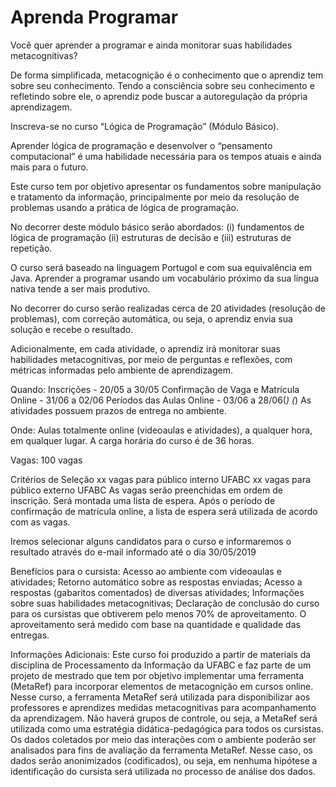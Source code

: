 # Aprenda Programar

Você quer aprender a programar e ainda monitorar suas habilidades metacognitivas?

De forma simplificada, metacognição é o conhecimento que o aprendiz tem sobre seu conhecimento. Tendo a consciência sobre seu conhecimento e refletindo sobre ele, o aprendiz pode buscar a autoregulação da própria aprendizagem.

Inscreva-se no curso “Lógica de Programação” (Módulo Básico). 

Aprender lógica de programação e desenvolver o “pensamento computacional” é uma habilidade necessária para os tempos atuais e ainda mais para o futuro. 

Este curso tem por objetivo apresentar os fundamentos sobre manipulação e tratamento da informação, principalmente por meio da resolução de problemas usando a prática de lógica de programação. 

No decorrer deste módulo básico serão abordados:
(i) fundamentos de lógica de programação
(ii) estruturas de decisão e
(iii) estruturas de repetição.

O curso será baseado na linguagem Portugol e com sua equivalência em Java. Aprender a programar usando um vocabulário próximo da sua língua nativa tende a ser mais produtivo.

No decorrer do curso serão realizadas cerca de 20 atividades (resolução de problemas), com correção automática, ou seja, o aprendiz envia sua solução e recebe o resultado.

Adicionalmente, em cada atividade, o aprendiz irá monitorar suas habilidades metacognitivas, por meio de perguntas e reflexões, com métricas informadas pelo ambiente de aprendizagem.

Quando: 
Inscrições - 20/05 a 30/05
Confirmação de Vaga e Matrícula Online - 31/06 a 02/06
Períodos  das Aulas Online - 03/06 a 28/06(*)
(*) As atividades possuem prazos de entrega no ambiente.

Onde: 
Aulas totalmente online (videoaulas e atividades), a qualquer hora, em qualquer lugar. 
A carga horária do curso é de 36 horas.

Vagas:
100 vagas

Critérios de Seleção 
xx vagas para público interno UFABC
xx vagas para público externo UFABC
As vagas serão preenchidas em ordem de inscrição. 
Será montada uma lista de espera. Após o período de confirmação de matrícula online, a lista de espera será utilizada de acordo com as vagas.

Iremos selecionar alguns candidatos para o curso e informaremos o resultado através do e-mail informado até o dia 30/05/2019



Benefícios para o cursista: 
Acesso ao ambiente com videoaulas e atividades;
Retorno automático sobre as respostas enviadas;
Acesso a respostas (gabaritos comentados) de diversas atividades;
Informações sobre suas habilidades metacognitivas;
Declaração de conclusão do curso para os cursistas que obtiverem pelo menos 70% de aproveitamento. O aproveitamento será medido com base na quantidade e qualidade das entregas.


Informações Adicionais: 
Este curso foi produzido a partir de materiais da disciplina de Processamento da Informação da UFABC e faz parte de um projeto de mestrado que tem por objetivo implementar uma ferramenta (MetaRef) para incorporar elementos de metacognição em cursos online. Nesse curso, a ferramenta MetaRef será utilizada para disponibilizar aos professores e aprendizes medidas metacognitivas para acompanhamento da aprendizagem. Não haverá grupos de controle, ou seja, a MetaRef será utilizada como uma estratégia didática-pedagógica para todos os cursistas.  Os dados coletados por meio das interações com o ambiente poderão ser analisados para fins de avaliação da ferramenta MetaRef. Nesse caso, os dados serão anonimizados (codificados), ou seja, em nenhuma hipótese a identificação do cursista será utilizada no processo de análise dos dados.
